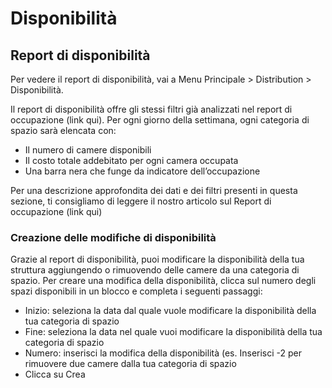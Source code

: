 # Disponibilità

## Report di disponibilità

Per vedere il report di disponibilità, vai a Menu Principale > Distribution > Disponibilità.

Il report di disponibilità offre gli stessi filtri già analizzati nel report di occupazione (link qui). Per ogni giorno della settimana, ogni categoria di spazio sarà elencata con:

* Il numero di camere disponibili
* Il costo totale addebitato per ogni camera occupata
* Una barra nera che funge da indicatore dell’occupazione

Per una descrizione approfondita dei dati e dei filtri presenti in questa sezione, ti consigliamo di leggere il nostro articolo sul Report di occupazione (link qui)

### Creazione delle modifiche di disponibilità

Grazie al report di disponibilità, puoi modificare la disponibilità della tua struttura aggiungendo o rimuovendo delle camere da una categoria di spazio.
Per creare una modifica della disponibilità, clicca sul numero degli spazi disponibili in un blocco e completa i seguenti passaggi:

* Inizio: seleziona la data dal quale vuole modificare la disponibilità della tua categoria di spazio
* Fine: seleziona la data nel quale vuoi modificare la disponibilità della tua categoria di spazio
* Numero: inserisci la modifica della disponibilità (es. Inserisci -2 per rimuovere due camere dalla tua categoria di spazio
* Clicca su Crea
